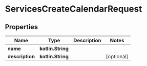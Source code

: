 
# ServicesCreateCalendarRequest

## Properties
| Name | Type | Description | Notes |
| ------------ | ------------- | ------------- | ------------- |
| **name** | **kotlin.String** |  |  |
| **description** | **kotlin.String** |  |  [optional] |




